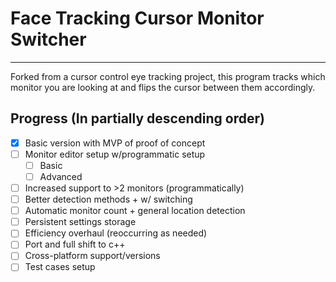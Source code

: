 # Face Tracking Cursor Monitor Switcher

---
 Forked from a cursor control eye tracking project, this program tracks which monitor you are looking at and flips the cursor between them accordingly.
## Progress (In partially descending order)
- [x] Basic version with MVP of proof of concept
- [ ] Monitor editor setup w/programmatic setup
  - [ ] Basic
  - [ ] Advanced
- [ ] Increased support to >2 monitors (programmatically)
- [ ] Better detection methods + w/ switching
- [ ] Automatic monitor count + general location detection
- [ ] Persistent settings storage 
- [ ] Efficiency overhaul (reoccurring as needed)
- [ ] Port and full shift to c++
- [ ] Cross-platform support/versions
- [ ] Test cases setup
